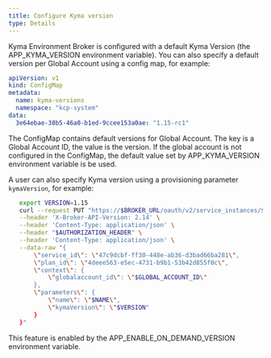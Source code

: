 ```yaml
---
title: Configure Kyma version
type: Details
---
```


Kyma Environment Broker is configured with a default Kyma Version (the APP_KYMA_VERSION environment variable). 
You can also specify a default version per Global Account using a config map, for example:

```yaml
apiVersion: v1
kind: ConfigMap
metadata:
  name: kyma-versions
  namespace: "kcp-system"
data:
  3e64ebae-38b5-46a0-b1ed-9ccee153a0ae: "1.15-rc1"
```

The ConfigMap contains default versions for Global Account. The key is a Global Account ID, the value is the version.
If the global account is not configured in the ConfigMap, the default value set by APP_KYMA_VERSION environment variable is be used.

A user can also specify Kyma version using a provisioning parameter `kymaVersion`, for example:

```bash
   export VERSION=1.15
   curl --request PUT "https://$BROKER_URL/oauth/v2/service_instances/$INSTANCE_ID?accepts_incomplete=true" \
   --header 'X-Broker-API-Version: 2.14' \
   --header 'Content-Type: application/json' \
   --header "$AUTHORIZATION_HEADER" \
   --header 'Content-Type: application/json' \
   --data-raw "{
       \"service_id\": \"47c9dcbf-ff30-448e-ab36-d3bad66ba281\",
       \"plan_id\": \"4deee563-e5ec-4731-b9b1-53b42d855f0c\",
       \"context\": {
           \"globalaccount_id\": \"$GLOBAL_ACCOUNT_ID\"
       },
       \"parameters\": {
           \"name\": \"$NAME\",
           \"kymaVersion\": \"$VERSION"
       }
   }"
   ```
This feature is enabled by the APP_ENABLE_ON_DEMAND_VERSION environment variable.

